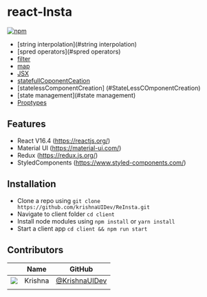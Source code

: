 # react-Insta

[![npm](https://img.shields.io/npm/v/@fortawesome/react-fontawesome.svg?style=flat-square)](https://www.npmjs.com/package/@fortawesome/react-fontawesome)

- [string interpolation](#string interpolation)
- [spred operators](#spred operators)
- [filter](#filter)
- [map](#map)
- [JSX](#JSX)
- [statefullCoponentCeation](#statefullCmponentCeation)
- [statelessComponentCreation] (#StateLessCOmponentCreation)
- [state management](#state management)
- [Proptypes](#Proptypes)

## Features
- React V16.4 (https://reactjs.org/)
- Material UI (https://material-ui.com/)
- Redux (https://redux.js.org/)
- StyledComponents (https://www.styled-components.com/)

## Installation

- Clone a repo using `git clone https://github.com/krishnaUIDev/ReInsta.git`
- Navigate to client folder `cd client`
- Install node modules using `npm install` or `yarn install`
- Start a client app `cd client && npm run start`


## Contributors

|                                                            | Name           | GitHub                                             |
| :--------------------------------------------------------: | -------------- | -------------------------------------------------- |
| <img src="https://github.com/KrishnaUIDev.png?size=72" /> | Krishna | [@KrishnaUIDev](https://github.com/KrishnaUIDev)
|           |
